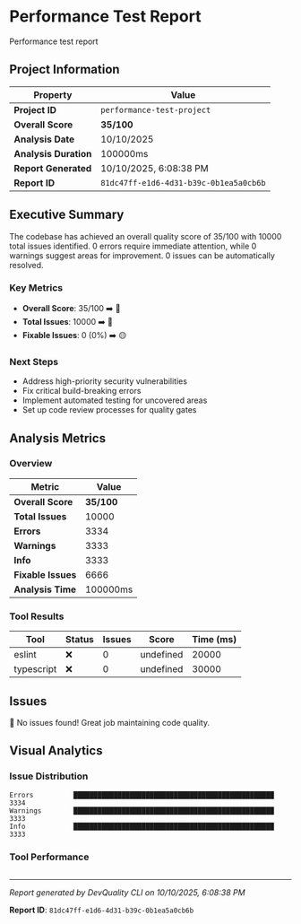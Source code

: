 # Performance Test Report

Performance test report

## Project Information

| Property | Value |
|----------|-------|
| **Project ID** | `performance-test-project` |
| **Overall Score** | **35/100** |
| **Analysis Date** | 10/10/2025 |
| **Analysis Duration** | 100000ms |
| **Report Generated** | 10/10/2025, 6:08:38 PM |
| **Report ID** | `81dc47ff-e1d6-4d31-b39c-0b1ea5a0cb6b` |

## Executive Summary

The codebase has achieved an overall quality score of 35/100 with 10000 total issues identified. 0 errors require immediate attention, while 0 warnings suggest areas for improvement. 0 issues can be automatically resolved.

### Key Metrics

- **Overall Score**: 35/100 ➡️ 🔴
- **Total Issues**: 10000 ➡️ 🔴
- **Fixable Issues**: 0 (0%) ➡️ 🟡

### Next Steps

- Address high\-priority security vulnerabilities
- Fix critical build\-breaking errors
- Implement automated testing for uncovered areas
- Set up code review processes for quality gates

## Analysis Metrics

### Overview

| Metric | Value |
|--------|-------|
| **Overall Score** | **35/100** |
| **Total Issues** | 10000 |
| **Errors** | 3334 |
| **Warnings** | 3333 |
| **Info** | 3333 |
| **Fixable Issues** | 6666 |
| **Analysis Time** | 100000ms |

### Tool Results

| Tool | Status | Issues | Score | Time (ms) |
|------|--------|--------|-------|-----------|
| eslint | ❌ | 0 | undefined | 20000 |
| typescript | ❌ | 0 | undefined | 30000 |

## Issues

🎉 No issues found! Great job maintaining code quality.

## Visual Analytics

### Issue Distribution

```
Errors          ██████████████████████████████████████████████████ 3334
Warnings        ██████████████████████████████████████████████████ 3333
Info            ██████████████████████████████████████████████████ 3333
```

### Tool Performance

```

```

---

*Report generated by DevQuality CLI on 10/10/2025, 6:08:38 PM*

**Report ID**: `81dc47ff-e1d6-4d31-b39c-0b1ea5a0cb6b`
